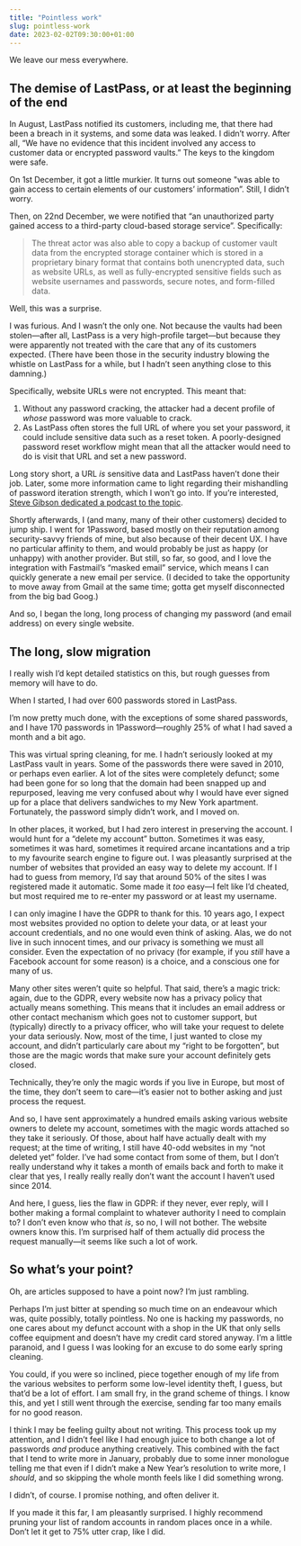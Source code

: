 ```yaml
---
title: "Pointless work"
slug: pointless-work
date: 2023-02-02T09:30:00+01:00
---
```


We leave our mess everywhere.

## The demise of LastPass, or at least the beginning of the end

In August, LastPass notified its customers, including me, that there had been a breach in it systems, and some data was leaked. I didn’t worry. After all, “We have no evidence that this incident involved any access to customer data or encrypted password vaults.” The keys to the kingdom were safe.

On 1st December, it got a little murkier. It turns out someone "was able to gain access to certain elements of our customers’ information”. Still, I didn’t worry.

Then, on 22nd December, we were notified that “an unauthorized party gained access to a third-party cloud-based storage service”. Specifically:

> The threat actor was also able to copy a backup of customer vault data from the encrypted storage container which is stored in a proprietary binary format that contains both unencrypted data, such as website URLs, as well as fully-encrypted sensitive fields such as website usernames and passwords, secure notes, and form-filled data.

Well, this was a surprise.

I was furious. And I wasn’t the only one. Not because the vaults had been stolen—after all, LastPass is a very high-profile target—but because they were apparently not treated with the care that any of its customers expected. (There have been those in the security industry blowing the whistle on LastPass for a while, but I hadn’t seen anything close to this damning.)

Specifically, website URLs were not encrypted. This meant that:

1. Without any password cracking, the attacker had a decent profile of _whose_ password was more valuable to crack.
2. As LastPass often stores the full URL of where you set your password, it could include sensitive data such as a reset token. A poorly-designed password reset workflow might mean that all the attacker would need to do is visit that URL and set a new password.

Long story short, a URL _is_ sensitive data and LastPass haven’t done their job. Later, some more information came to light regarding their mishandling of password iteration strength, which I won’t go into. If you’re interested, [Steve Gibson dedicated a podcast to the topic](https://twit.tv/shows/security-now/episodes/905).

Shortly afterwards, I (and many, many of their other customers) decided to jump ship. I went for 1Password, based mostly on their reputation among security-savvy friends of mine, but also because of their decent UX. I have no particular affinity to them, and would probably be just as happy (or unhappy) with another provider. But still, so far, so good, and I love the integration with Fastmail’s “masked email” service, which means I can quickly generate a new email per service. (I decided to take the opportunity to move away from Gmail at the same time; gotta get myself disconnected from the big bad Goog.)

And so, I began the long, long process of changing my password (and email address) on every single website.

## The long, slow migration

I really wish I’d kept detailed statistics on this, but rough guesses from memory will have to do.

When I started, I had over 600 passwords stored in LastPass.

I’m now pretty much done, with the exceptions of some shared passwords, and I have 170 passwords in 1Password—roughly 25% of what I had saved a month and a bit ago.

This was virtual spring cleaning, for me. I hadn’t seriously looked at my LastPass vault in years. Some of the passwords there were saved in 2010, or perhaps even earlier. A lot of the sites were completely defunct; some had been gone for so long that the domain had been snapped up and repurposed, leaving me very confused about why I would have ever signed up for a place that delivers sandwiches to my New York apartment. Fortunately, the password simply didn’t work, and I moved on.

In other places, it worked, but I had zero interest in preserving the account. I would hunt for a “delete my account” button. Sometimes it was easy, sometimes it was hard, sometimes it required arcane incantations and a trip to my favourite search engine to figure out. I was pleasantly surprised at the number of websites that provided an easy way to delete my account. If I had to guess from memory, I’d say that around 50% of the sites I was registered made it automatic. Some made it _too_ easy—I felt like I’d cheated, but most required me to re-enter my password or at least my username.

I can only imagine I have the GDPR to thank for this. 10 years ago, I expect most websites provided no option to delete your data, or at least your account credentials, and no one would even think of asking. Alas, we do not live in such innocent times, and our privacy is something we must all consider. Even the expectation of no privacy (for example, if you _still_ have a Facebook account for some reason) is a choice, and a conscious one for many of us.

Many other sites weren’t quite so helpful. That said, there’s a magic trick: again, due to the GDPR, every website now has a privacy policy that actually means something. This means that it includes an email address or other contact mechanism which goes not to customer support, but (typically) directly to a privacy officer, who will take your request to delete your data seriously. Now, most of the time, I just wanted to close my account, and didn’t particularly care about my “right to be forgotten”, but those are the magic words that make sure your account definitely gets closed.

Technically, they’re only the magic words if you live in Europe, but most of the time, they don’t seem to care—it’s easier not to bother asking and just process the request.

And so, I have sent approximately a hundred emails asking various website owners to delete my account, sometimes with the magic words attached so they take it seriously. Of those, about half have actually dealt with my request; at the time of writing, I still have 40-odd websites in my “not deleted yet” folder. I’ve had some contact from some of them, but I don’t really understand why it takes a month of emails back and forth to make it clear that yes, I really really really don’t want the account I haven’t used since 2014.

And here, I guess, lies the flaw in GDPR: if they never, ever reply, will I bother making a formal complaint to whatever authority I need to complain to? I don’t even know who that _is_, so no, I will not bother. The website owners know this. I’m surprised half of them actually did process the request manually—it seems like such a lot of work.

## So what’s your point?

Oh, are articles supposed to have a point now? I’m just rambling.

Perhaps I’m just bitter at spending so much time on an endeavour which was, quite possibly, totally pointless. No one is hacking my passwords, no one cares about my defunct account with a shop in the UK that only sells coffee equipment and doesn’t have my credit card stored anyway. I’m a little paranoid, and I guess I was looking for an excuse to do some early spring cleaning.

You could, if you were so inclined, piece together enough of my life from the various websites to perform some low-level identity theft, I guess, but that’d be a lot of effort. I am small fry, in the grand scheme of things. I know this, and yet I still went through the exercise, sending far too many emails for no good reason.

I think I may be feeling guilty about not writing. This process took up my attention, and I didn’t feel like I had enough juice to both change a lot of passwords _and_ produce anything creatively. This combined with the fact that I tend to write more in January, probably due to some inner monologue telling me that even if I didn’t make a New Year’s resolution to write more, I _should_, and so skipping the whole month feels like I did something wrong.

I didn’t, of course. I promise nothing, and often deliver it.

If you made it this far, I am pleasantly surprised. I highly recommend pruning your list of random accounts in random places once in a while. Don’t let it get to 75% utter crap, like I did.
